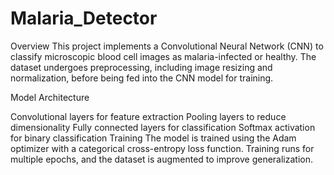 # Malaria_Detector

Overview
This project implements a Convolutional Neural Network (CNN) to classify microscopic blood cell images as malaria-infected or healthy. The dataset undergoes preprocessing, including image resizing and normalization, before being fed into the CNN model for training.

Model Architecture

Convolutional layers for feature extraction
Pooling layers to reduce dimensionality
Fully connected layers for classification
Softmax activation for binary classification
Training
The model is trained using the Adam optimizer with a categorical cross-entropy loss function. Training runs for multiple epochs, and the dataset is augmented to improve generalization.


